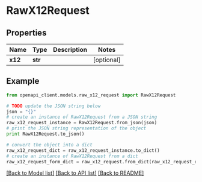 # RawX12Request


## Properties
Name | Type | Description | Notes
------------ | ------------- | ------------- | -------------
**x12** | **str** |  | [optional] 

## Example

```python
from openapi_client.models.raw_x12_request import RawX12Request

# TODO update the JSON string below
json = "{}"
# create an instance of RawX12Request from a JSON string
raw_x12_request_instance = RawX12Request.from_json(json)
# print the JSON string representation of the object
print RawX12Request.to_json()

# convert the object into a dict
raw_x12_request_dict = raw_x12_request_instance.to_dict()
# create an instance of RawX12Request from a dict
raw_x12_request_form_dict = raw_x12_request.from_dict(raw_x12_request_dict)
```
[[Back to Model list]](../README.md#documentation-for-models) [[Back to API list]](../README.md#documentation-for-api-endpoints) [[Back to README]](../README.md)


